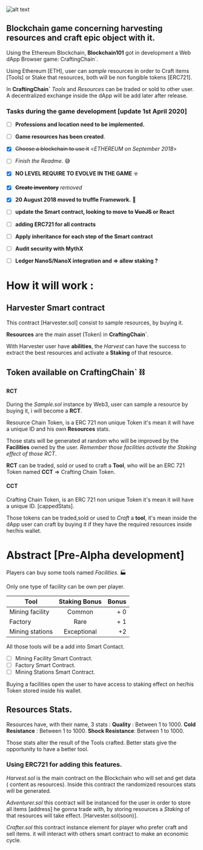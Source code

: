 

![alt text](https://image.flaticon.com/icons/svg/2708/2708997.svg) 


## Blockchain game concerning harvesting resources and craft epic object with it.

Using the Ethereum Blockchain, **Blockchain101** got in development a Web dApp Browser game:  CraftingChain`.

Using Ethereum [ETH], user can *sample* resources in order to Craft items [Tools] or Stake that resources, both will be non fungible tokens [ERC721].

In **CraftingChain`** *Tools* and *Resources* can be traded or sold to other user.
A decentralized exchange inside the dApp will be add later after release.



### Tasks during the game development [update 1st April 2020]

- [ ]  **Professions and location need to be implemented.**
- [ ]  **Game resources has been created**.
- [x]  ~~Choose a blockchain to use it~~  <*ETHEREUM on September 2018*>
- [ ]  *Finish the Readme*. :sweat_smile:
- [x]  **NO LEVEL REQUIRE TO EVOLVE IN THE GAME** ☣️
- [x]  ~~**Create inventory**~~ *removed*
- [x]  **20 August 2018 moved to truffle Framework.** 🍩
- [ ]  **update the Smart contract, looking to move to ~~VueJS~~ or React**
- [ ]  **adding ERC721 for all contracts**
- [ ]  **Apply inheritance for each step of the Smart contract**
- [ ]  **Audit security with MythX**
- [ ]  **Ledger NanoS/NanoX integration and => allow staking ?**


# How it will work :
## Harvester Smart contract
This contract [Harvester.sol] consist to sample resources, by buying it.


**Resources** are the main asset (Token) in **CraftingChain`**.


With Harvester user have **abilities**, the *Harvest* can have the success to extract the best resources and activate a **Staking** of that resource.

## Token available on CraftingChain` ⛓


#### **RCT**
During the *Sample.sol* instance by Web3, user can sample a resource by buying it, i will become a **RCT**.

Resource Chain Token, is a ERC 721 non unique Token it's mean it will have a unique ID and his own **Resources** stats. 

Those stats will be generated at random who will be improved by the **Facilities** owned by the user. *Remember those facilities activate the Staking effect of those RCT*. 

**RCT** can be traded, sold or used to craft a **Tool**, who will be an ERC 721 Token named **CCT** => Crafting Chain Token.

 

#### **CCT**  
Crafting Chain Token, is an ERC 721 non unique Token it's mean it will have a unique ID. [cappedStats]. 

Those tokens can be traded,sold or used to *Craft* a **tool**, it's mean inside the dApp user can craft by buying it if they have the required resources inside her/his wallet.



# Abstract [Pre-Alpha development]

Players can buy some tools named *Facilities*. 🏭

Only one type of facility can be own per player.

| Tool           | Staking Bonus  | Bonus |
| ---------------|:--------------:| -----:|
| Mining facility| Common         |   + 0 |
| Factory        | Rare           |   + 1 |
| Mining stations| Exceptional    |    +2 |

All those tools will be a add into Smart Contact.
- [ ] Mining Facility Smart Contract.
- [ ] Factory Smart Contract.
- [ ] Mining Stations Smart Contract.

Buying a facilities open the user to have access to staking effect on her/his Token stored inside his wallet.
 
 

## Resources Stats.

Resources have, with their name,  3 stats : 
**Quality** : Between 1 to 1000. 
**Cold Resistance** : Between 1 to 1000. 
**Shock Resistance**: Between 1 to 1000.

Those stats alter the result of the Tools crafted. Better stats give the opportunity to have a better tool.



### Using ERC721 for adding this features.

*Harvest.sol* is the main contract on the Blockchain who will set and get data ( content as resources).
Inside this contract the randomized resources stats will be generated.

*Adventurer.sol* this contract will be instanced for the user in order to store all items [address] he gonna trade with, by storing resources a *Staking* of that resources will take effect. [Harvester.sol(soon)].

*Crafter.sol* this contract instance element for player who prefer craft and sell items.  it will interact with others smart contract to make an economic cycle.











  